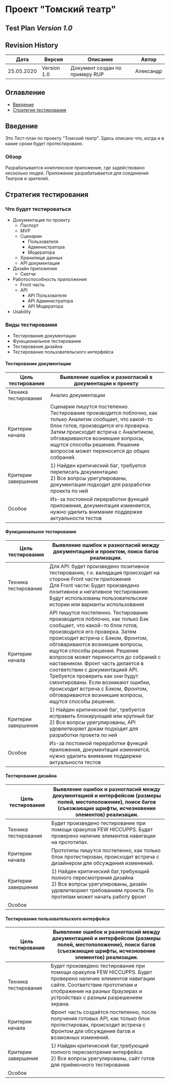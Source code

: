 # Проект "Томский театр"

## Test Plan  *Version 1.0*

## Revision History

| Дата       | Версия      | Описание                       | Автор     |
| ---------- | ----------- | ------------------------------ | --------- |
| 25.05.2020 | Version 1.0 | Документ создан по примеру RUP | Александр |

## Оглавление

* [Введение](#Введение)
* [Стратегия тестирования](#Стратегия)

## Введение <a name="Введение"></a>

Это Тест-план по проекту "Томский театр". Здесь описано что, когда и в какие сроки будет протестировано.

### Обзор

Разрабатывается комплексное приложение, где задействовано несколько людей. Приложение разрабатывается для соединения Театров и зрителей.

## Стратегия тестирования <a name="Стратегия"></a>

### Что будет тестироваться

* Документация по проекту
  * Паспорт
  * MVP
  * Сценарии
    * Пользователя
    * Администратора
    * Модератора
  * Хранилище данных
  * API документация
* Дизайн приложения
  * Скетчи
* Работоспособность прилолжения
  * Front часть
  * API 
    * API Пользователя
    * API Администратора
    * API Модератора
* Usability


### Виды тестирования

* Тестирование документации
* Функциональное тестирование
* Тестирование дизайна
* Тестирование пользовательского интерфейса


#### Тестирование документации

| Цель тестирования    | Выявление ошибок и разногласий в документации к проекту      |
| -------------------- | ------------------------------------------------------------ |
| Техника тестирования | Анализ документации                                          |
| Критерии начала      | Сценарии пишутся постепенно. Тестирование производится поблочно, как только Аналитик сообщает, что какой-то блок готов, производится его проверка. Затем происходит встреча с Аналитиком, обговариваются возникшие вопросы, ищутся способы решения. Решение вопросов может переносится до общих собраний. |
| Критерии завершения  | 1) Найден критический баг, требуется переписать документацию <br> 2) Все вопрсы урегулированы, документация подходит для разработки проекта по ней |
| Особое               | Из-за постояной переработки функций приложения, документация изменяется, нужно удилить внимание поддержке актуальности тестов |

 #### Функциональное тестирование


| Цель тестирования    | Выявление ошибок и разногласий между документацией и проектом, поиск багов реализации. |
| -------------------- | ------------------------------------------------------------ |
| Техника тестирования | Для API: будет произведено позитивное тестирование, т.к. валидация происходит на стороне Front части приложения<br> Для Front части: Будет произведено позитивное и негативное тестирование. Будут использованы пользовательские истории или варианты использования |
| Критерии начала      | API пишутся постепенно. Тестирование производится поблочно, как только Бэк сообщает, что какой-то блок готов, производится его проверка. Затем происходит встреча с Бэком, Фронтом, обговариваются возникшие вопросы, ищутся способы решения. Решение вопросов может переносится до собраний с наставником. Фронт часть делается в соответствии с документацией API. Требуется проверить как они будут смонтированы. Если возникают ошибки, происходит встреча с Бэком, Фронтом, обговариваются возникшие вопросы, ищутся способы решения. |
| Критерии завершения  | 1) Найден критический баг, требуется исправить блокирующий или крупный баг <br> 2) Все вопрсы урегулированы, API удовлетворяет докам подходит для разработки проекта по ней |
| Особое               | Из-за постояной переработки функций приложения, документация изменяется, нужно удилить внимание поддержке актуальности тестов |

#### Тестирование дизайна


| Цель тестирования    | Выявление ошибок и разногласий между документацией и интерфейсом (размеры полей, местоположение), поиск багов (съезжающие шрифты, исчезновение элементов) реализации. |
| -------------------- | ------------------------------------------------------------ |
| Техника тестирования | Будет произведено тестирование при помощи оракулов FEW HICCUPPS. Будет проверено наличие элементов навигации на прототипах. |
| Критерии начала      | Прототипы пишутся постепенно, как только блок протестирован, происходит встреча с дизайнером для обсуждения изменений. |
| Критерии завершения  | 1) Найден критический баг,требующий полного пересмотрения дизайна <br> 2) Все вопрсы урегулированы, дизайн удовлетворяет требованиям проекта. По протипам может начать работу фронт |
| Особое               |                                                              |

 #### Тестирование пользовательского интерфейса


| Цель тестирования    | Выявление ошибок и разногласий между документацией и интерфейсом (размеры полей, местоположение), поиск багов (съезжающие шрифты, исчезновение элементов) реализации. |
| -------------------- | ------------------------------------------------------------ |
| Техника тестирования | Будет произведено тестирование при помощи оракулов FEW HICCUPPS. Будет проверено наличие элементов навигации сайте. Соответствие прототипам и отображение на разных браузерах и устройствах с разным разрешением экрана. |
| Критерии начала      | Фронт часть создаётся постепенно, после получения готовых API, как только блок протестирован, происходит встреча с Фронтом для обсуждения багов и возможных изменений. |
| Критерии завершения  | 1) Найден критический баг,требующий полного пересмотрения интерфейса <br> 2) Все вопрсы урегулированы, сайт готов для приёмочного тестирования |
| Особое               |                                                              |
